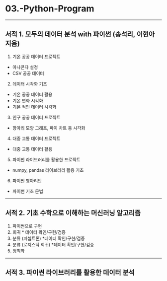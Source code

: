 # 03.-Python-Program
------------------------------------------------
서적 1. 모두의 데이터 분석 with 파이썬 (송석리, 이현아 지음)  
------------------------------------------------
1. 기온 공공 데이터 프로젝트
- 아나콘다 설정
- CSV 공공 데이터 

2. 데이터 시각화 기초
- 기온 공공 데이터 활용
- 기온 변화 시각화
- 기본 적인 데이터 시각화 

3. 인구 공공 데이터 프로젝트
- 항아리 모양 그래프, 파이 차트 등 시각화

4. 대중 교통 데이터 프로젝트
- 대중 교통 데이터  활용

5. 파이썬 라이브러리를 활용한 프로젝트
- numpy, pandas 라이브러리 활용 기초

6. 파이썬 병아리반
- 파이썬 기초 문법

------------------------------------------------
서적 2. 기초 수학으로 이해하는 머신러닝 알고리즘   
------------------------------------------------
1. 파이썬으로 구현         
2. 회귀                  * 데이터 확인/구현/검증
3. 분류 (퍼셉트론)        *데이터 확인/구현/검증     
4. 분류 (로지스틱 회귀)   *데이터 확인/구현/검증 
5. 정칙화

------------------------------------------------
서적 3. 파이썬 라이브러리를 활용한 데이터 분석  
------------------------------------------------



